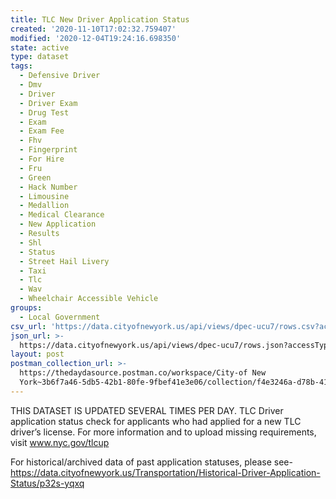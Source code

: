 ```yaml
---
title: TLC New Driver Application Status
created: '2020-11-10T17:02:32.759407'
modified: '2020-12-04T19:24:16.698350'
state: active
type: dataset
tags:
  - Defensive Driver
  - Dmv
  - Driver
  - Driver Exam
  - Drug Test
  - Exam
  - Exam Fee
  - Fhv
  - Fingerprint
  - For Hire
  - Fru
  - Green
  - Hack Number
  - Limousine
  - Medallion
  - Medical Clearance
  - New Application
  - Results
  - Shl
  - Status
  - Street Hail Livery
  - Taxi
  - Tlc
  - Wav
  - Wheelchair Accessible Vehicle
groups:
  - Local Government
csv_url: 'https://data.cityofnewyork.us/api/views/dpec-ucu7/rows.csv?accessType=DOWNLOAD'
json_url: >-
  https://data.cityofnewyork.us/api/views/dpec-ucu7/rows.json?accessType=DOWNLOAD
layout: post
postman_collection_url: >-
  https://thedaydasource.postman.co/workspace/City-of New
  York~3b6f7a46-5db5-42b1-80fe-9fbef41e3e06/collection/f4e3246a-d78b-4118-8950-0c82a0175046
---
```

THIS DATASET IS UPDATED SEVERAL TIMES PER DAY. TLC Driver application status check for applicants who had applied for a new TLC driver’s license. For more information and to upload missing requirements, visit www.nyc.gov/tlcup

For historical/archived data of past application statuses, please see- https://data.cityofnewyork.us/Transportation/Historical-Driver-Application-Status/p32s-yqxq
